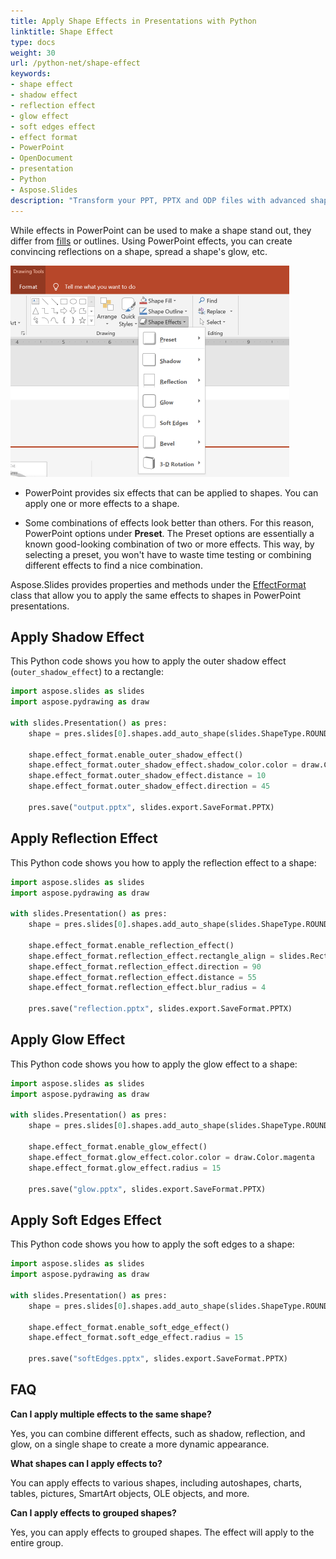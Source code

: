 ```yaml
---
title: Apply Shape Effects in Presentations with Python
linktitle: Shape Effect
type: docs
weight: 30
url: /python-net/shape-effect
keywords:
- shape effect
- shadow effect
- reflection effect
- glow effect
- soft edges effect
- effect format
- PowerPoint
- OpenDocument
- presentation
- Python
- Aspose.Slides
description: "Transform your PPT, PPTX and ODP files with advanced shape effects using Aspose.Slides for Python—create striking, professional slides in seconds."
---
```


While effects in PowerPoint can be used to make a shape stand out, they differ from [fills](/slides/python-net/shape-formatting/#gradient-fill) or outlines. Using PowerPoint effects, you can create convincing reflections on a shape, spread a shape's glow, etc.

<img src="shape-effect.png" alt="shape-effect" style="zoom:50%;" />

* PowerPoint provides six effects that can be applied to shapes. You can apply one or more effects to a shape. 

* Some combinations of effects look better than others. For this reason, PowerPoint options under **Preset**. The Preset options are essentially a known good-looking combination of two or more effects. This way, by selecting a preset, you won't have to waste time testing or combining different effects to find a nice combination.

Aspose.Slides provides properties and methods under the [EffectFormat](https://reference.aspose.com/slides/python-net/aspose.slides/effectformat/) class that allow you to apply the same effects to shapes in PowerPoint presentations.

## **Apply Shadow Effect**

This Python code shows you how to apply the outer shadow effect (`outer_shadow_effect`) to a rectangle:

```python
import aspose.slides as slides
import aspose.pydrawing as draw

with slides.Presentation() as pres:
    shape = pres.slides[0].shapes.add_auto_shape(slides.ShapeType.ROUND_CORNER_RECTANGLE, 20, 20, 200, 150)

    shape.effect_format.enable_outer_shadow_effect()
    shape.effect_format.outer_shadow_effect.shadow_color.color = draw.Color.dark_gray
    shape.effect_format.outer_shadow_effect.distance = 10
    shape.effect_format.outer_shadow_effect.direction = 45

    pres.save("output.pptx", slides.export.SaveFormat.PPTX)
```

## **Apply Reflection Effect**

This Python code shows you how to apply the reflection effect to a shape:

```python
import aspose.slides as slides
import aspose.pydrawing as draw

with slides.Presentation() as pres:
    shape = pres.slides[0].shapes.add_auto_shape(slides.ShapeType.ROUND_CORNER_RECTANGLE, 20, 20, 200, 150)

    shape.effect_format.enable_reflection_effect()
    shape.effect_format.reflection_effect.rectangle_align = slides.RectangleAlignment.BOTTOM
    shape.effect_format.reflection_effect.direction = 90
    shape.effect_format.reflection_effect.distance = 55
    shape.effect_format.reflection_effect.blur_radius = 4

    pres.save("reflection.pptx", slides.export.SaveFormat.PPTX)
```

## **Apply Glow Effect**

This Python code shows you how to apply the glow effect to a shape:

```python
import aspose.slides as slides
import aspose.pydrawing as draw

with slides.Presentation() as pres:
    shape = pres.slides[0].shapes.add_auto_shape(slides.ShapeType.ROUND_CORNER_RECTANGLE, 20, 20, 200, 150)

    shape.effect_format.enable_glow_effect()
    shape.effect_format.glow_effect.color.color = draw.Color.magenta
    shape.effect_format.glow_effect.radius = 15

    pres.save("glow.pptx", slides.export.SaveFormat.PPTX)
```

## **Apply Soft Edges Effect**

This Python code shows you how to apply the soft edges to a shape:

```python
import aspose.slides as slides
import aspose.pydrawing as draw

with slides.Presentation() as pres:
    shape = pres.slides[0].shapes.add_auto_shape(slides.ShapeType.ROUND_CORNER_RECTANGLE, 20, 20, 200, 150)

    shape.effect_format.enable_soft_edge_effect()
    shape.effect_format.soft_edge_effect.radius = 15

    pres.save("softEdges.pptx", slides.export.SaveFormat.PPTX)
```

## **FAQ**

**Can I apply multiple effects to the same shape?**

Yes, you can combine different effects, such as shadow, reflection, and glow, on a single shape to create a more dynamic appearance.

**What shapes can I apply effects to?**

You can apply effects to various shapes, including autoshapes, charts, tables, pictures, SmartArt objects, OLE objects, and more.

**Can I apply effects to grouped shapes?**

Yes, you can apply effects to grouped shapes. The effect will apply to the entire group.
